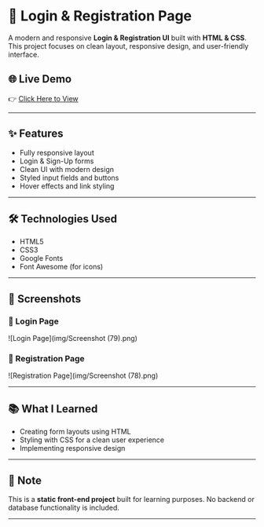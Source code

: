 # 🔐 Login & Registration Page

A modern and responsive **Login & Registration UI** built with **HTML & CSS**. This project focuses on clean layout, responsive design, and user-friendly interface.

## 🌐 Live Demo  
👉 [Click Here to View]()

---

## ✨ Features

- Fully responsive layout  
- Login & Sign-Up forms  
- Clean UI with modern design  
- Styled input fields and buttons  
- Hover effects and link styling

---

## 🛠️ Technologies Used

- HTML5  
- CSS3  
- Google Fonts  
- Font Awesome (for icons)

---

## 📸 Screenshots

### 🔑 Login Page
![Login Page](img/Screenshot (79).png)

### 📝 Registration Page
![Registration Page](img/Screenshot (78).png)

---

## 📚 What I Learned

- Creating form layouts using HTML  
- Styling with CSS for a clean user experience  
- Implementing responsive design

---

## 📌 Note

This is a **static front-end project** built for learning purposes. No backend or database functionality is included.

---

